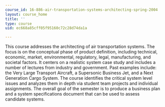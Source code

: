 ```yaml
---
course_id: 16-886-air-transportation-systems-architecting-spring-2004
layout: course_home
title: ''
type: course
uid: ec668a85cff05f95160c72c28d74da1a

---
```

This course addresses the architecting of air transportation systems. The focus is on the conceptual phase of product definition, including technical, economic, market, environmental, regulatory, legal, manufacturing, and societal factors. It centers on a realistic system case study and includes a number of lectures from industry and government. Past examples include: the Very Large Transport Aircraft, a Supersonic Business Jet, and a Next Generation Cargo System. The course identifies the critical system level issues and analyzes them in depth via student team projects and individual assignments. The overall goal of the semester is to produce a business plan and a system specifications document that can be used to assess candidate systems.
